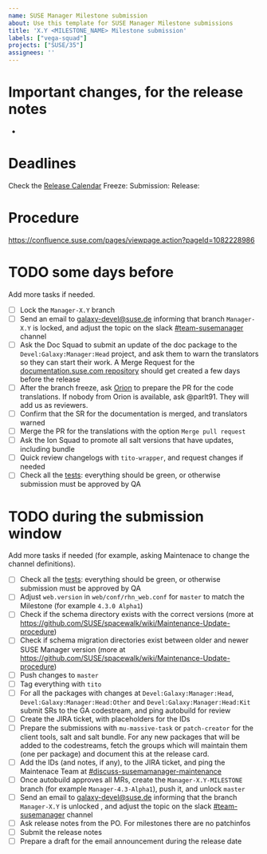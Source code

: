 ```yaml
---
name: SUSE Manager Milestone submission
about: Use this template for SUSE Manager Milestone submissions
title: 'X.Y <MILESTONE_NAME> Milestone submission'
labels: ["vega-squad"]
projects: ["SUSE/35"]
assignees: ''
---
```


# Important changes, for the release notes

- 

# Deadlines

Check the [Release Calendar](https://confluence.suse.com/display/SUSEMANAGER/Release+calendar)
Freeze: 
Submission: 
Release: 

# Procedure

https://confluence.suse.com/pages/viewpage.action?pageId=1082228986

# TODO some days before

Add more tasks if needed.

- [ ] Lock the `Manager-X.Y` branch
- [ ] Send an email to galaxy-devel@suse.de informing that branch `Manager-X.Y` is locked, and adjust the topic on the slack [#team-susemanager](https://app.slack.com/client/T02863RC2AC/C02D78LLS04) channel
- [ ] Ask the Doc Squad to submit an update of the doc package to the `Devel:Galaxy:Manager:Head` project, and ask them to warn the translators so they can start their work. A Merge Request for the [documentation.suse.com repository](https://gitlab.suse.de/susedoc/docserv-external-tree-suma) should get created a few days before the release
- [ ] After the branch freeze, ask [Orion](https://suse.slack.com/archives/C02DDMY6R0R) to prepare the PR for the code translations. If nobody from Orion is available, ask @parlt91. They will add us as reviewers.
- [ ] Confirm that the SR for the documentation is merged, and translators warned
- [ ] Merge the PR for the translations with the option `Merge pull request`
- [ ] Ask the Ion Squad to promote all salt versions that have updates, including bundle
- [ ] Quick review changelogs with `tito-wrapper`, and request changes if needed
- [ ] Check all the [tests](https://ci.suse.de/view/Manager/view/Manager-Head/): everything should be green, or otherwise submission must be approved by QA

# TODO during the submission window

Add more tasks if needed (for example, asking Maintenace to change the channel definitions).

- [ ] Check all the [tests](https://ci.suse.de/view/Manager/view/Manager-Head/): everything should be green, or otherwise submission must be approved by QA
- [ ] Adjust `web.version` in `web/conf/rhn_web.conf` for `master` to match the Milestone (for example `4.3.0 Alpha1`)
- [ ] Check if the schema directory exists with the correct versions (more at https://github.com/SUSE/spacewalk/wiki/Maintenance-Update-procedure)
- [ ] Check if schema migration directories exist between older and newer SUSE Manager version (more at https://github.com/SUSE/spacewalk/wiki/Maintenance-Update-procedure)
- [ ] Push changes to `master`
- [ ] Tag everything with `tito`
- [ ] For all the packages with changes at `Devel:Galaxy:Manager:Head`, `Devel:Galaxy:Manager:Head:Other` and `Devel:Galaxy:Manager:Head:Kit` submit SRs to the GA codestream, and ping autobuild for review
- [ ] Create the JIRA ticket, with placeholders for the IDs
- [ ] Prepare the submissions with `mu-massive-task` or `patch-creator` for the client tools, salt and salt bundle. For any new packages that will be added to the codestreams, fetch the groups which will maintain them (one per package) and document this at the release card.
- [ ] Add the IDs (and notes, if any), to the JIRA ticket, and ping the Maintenace Team at [#discuss-susemamanager-maintenance](https://app.slack.com/client/T02863RC2AC/C02DEF2U0E5)
- [ ] Once autobuild approves all MRs, create the `Manager-X.Y-MILESTONE` branch (for example `Manager-4.3-Alpha1`), push it, and unlock `master`
- [ ] Send an email to galaxy-devel@suse.de informing that the branch `Manager-X.Y` is unlocked , and adjust the topic on the slack [#team-susemanager](https://app.slack.com/client/T02863RC2AC/C02D78LLS04) channel
- [ ] Ask release notes from the PO. For milestones there are no patchinfos
- [ ] Submit the release notes
- [ ] Prepare a draft for the email announcement during the release date
